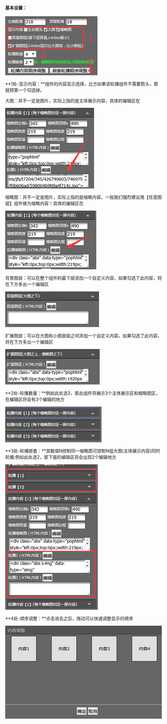 #### **基本设置：**

![](/assets/imdfert.png)

**1处-显示内容：**组件的内容显示选择，比方如果该轮播组件不需要箭头，那就把第一个勾选掉。

大图：并不一定是图片，实际上指的是主体展示内容，具体的编辑区在

![](/assets/imdett.png)

缩略图：并不一定是图片，实际上指的是缩略内容，一般我们强烈建议用【任意图层】组件做为缩略内容！具体的编辑区在

![](/assets/imfrt.png)

背景图层：可以在整个组件的最下层添加一个自定义内容，如果勾选了此内容，将在下方多出一个编辑区

![](/assets/imrtort.png)

扩展图层：可以在大图和小图层级之间添加一个自定义内容，如果勾选了此内容，将在下方多出一个编辑区

![](/assets/imgfort.png)

**2处-轮播数量：**例如此处选3，那此组件将展示3个主体展示区和缩略图区，在编辑区将会有3个编辑的地方

![](/assets/imREt.png)

**3处-轮播嵌套：**其数值N控制同一缩略图可控制N组大图\(主体展示内容\)同时轮播;例如此处选2，那下面的编辑区将会出现2个编辑地方

![](/assets/im357rt.png)

**4处-顺序调整：**点击进去之后，拖动可以快速调整显示的顺序

![](/assets/iee76rt.png)

